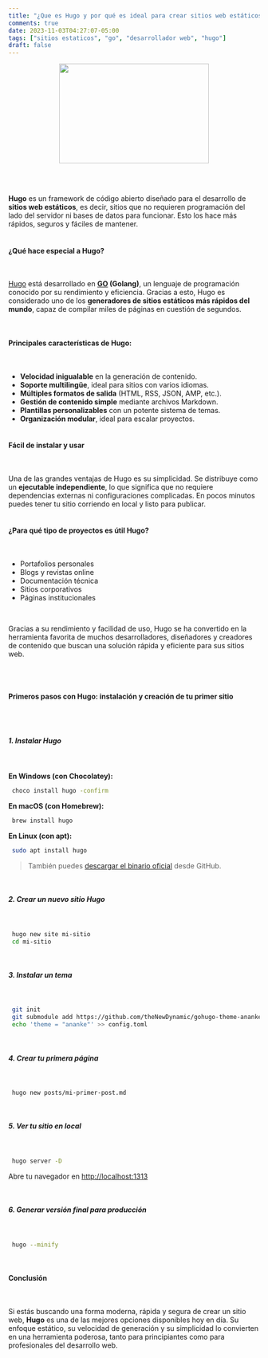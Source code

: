 ```yaml
---
title: "¿Que es Hugo y por qué es ideal para crear sitios web estáticos?"
comments: true
date: 2023-11-03T04:27:07-05:00
tags: ["sitios estaticos", "go", "desarrollador web", "hugo"]
draft: false
---
```


<p align="center">
<img src="../../img/hugo.png" width="300" height="200"/>
</p>

<br>

<br>

**Hugo** es un framework de código abierto diseñado para el desarrollo de **sitios web estáticos**, es decir, sitios que no requieren programación del lado del servidor ni bases de datos para funcionar. Esto los hace más rápidos, seguros y fáciles de mantener.
<br>
<br>

#### ¿Qué hace especial a Hugo?

<br>

[Hugo] está desarrollado en **[GO] (Golang)**, un lenguaje de programación conocido por su rendimiento y eficiencia. Gracias a esto, Hugo es considerado uno de los **generadores de sitios estáticos más rápidos del mundo**, capaz de compilar miles de páginas en cuestión de segundos.

<br>

#### Principales características de Hugo:

<br>

- **Velocidad inigualable** en la generación de contenido.
- **Soporte multilingüe**, ideal para sitios con varios idiomas.
- **Múltiples formatos de salida** (HTML, RSS, JSON, AMP, etc.).
- **Gestión de contenido simple** mediante archivos Markdown.
- **Plantillas personalizables** con un potente sistema de temas.
- **Organización modular**, ideal para escalar proyectos.
  <br>
  <br>

#### Fácil de instalar y usar

<br>

Una de las grandes ventajas de Hugo es su simplicidad. Se distribuye como un **ejecutable independiente**, lo que significa que no requiere dependencias externas ni configuraciones complicadas. En pocos minutos puedes tener tu sitio corriendo en local y listo para publicar.
<br>
<br>

#### ¿Para qué tipo de proyectos es útil Hugo?

<br>

- Portafolios personales
- Blogs y revistas online
- Documentación técnica
- Sitios corporativos
- Páginas institucionales

<br>

Gracias a su rendimiento y facilidad de uso, Hugo se ha convertido en la herramienta favorita de muchos desarrolladores, diseñadores y creadores de contenido que buscan una solución rápida y eficiente para sus sitios web.

<br>
<br>

#### Primeros pasos con Hugo: instalación y creación de tu primer sitio

<br>
<br>

##### 1. Instalar Hugo

<br>

**En Windows (con Chocolatey):**

```bash
 choco install hugo -confirm
```

**En macOS (con Homebrew):**

```bash
 brew install hugo
```

**En Linux (con apt):**

```bash
 sudo apt install hugo
```

> También puedes [descargar el binario oficial](https://github.com/gohugoio/hugo/releases) desde GitHub.

<br>

##### 2. Crear un nuevo sitio Hugo

<br>

```bash
 hugo new site mi-sitio
 cd mi-sitio
```

<br>

##### 3. Instalar un tema

<br>

```bash
 git init
 git submodule add https://github.com/theNewDynamic/gohugo-theme-ananke.git themes/ananke
 echo 'theme = "ananke"' >> config.toml
```

<br>

##### 4. Crear tu primera página

<br>

```bash
 hugo new posts/mi-primer-post.md
```

<br>

##### 5. Ver tu sitio en local

<br>

```bash
 hugo server -D
```

Abre tu navegador en [http://localhost:1313](http://localhost:1313)

<br>

##### 6. Generar versión final para producción

<br>

```bash
 hugo --minify
```

<br>

#### Conclusión

<br>

Si estás buscando una forma moderna, rápida y segura de crear un sitio web, **Hugo** es una de las mejores opciones disponibles hoy en día. Su enfoque estático, su velocidad de generación y su simplicidad lo convierten en una herramienta poderosa, tanto para principiantes como para profesionales del desarrollo web.
<br>

[GO]: https://go.dev/
[Hugo]: https://gohugo.io/

